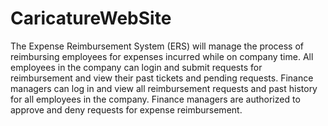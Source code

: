 # CaricatureWebSite

The Expense Reimbursement System (ERS) will manage the process of reimbursing employees 
for expenses incurred while on company time. All employees in the company can login and 
submit requests for reimbursement and view their past tickets and pending requests. Finance 
managers can log in and view all reimbursement requests and past history for all employees 
in the company. Finance managers are authorized to approve and deny requests for expense 
reimbursement.
